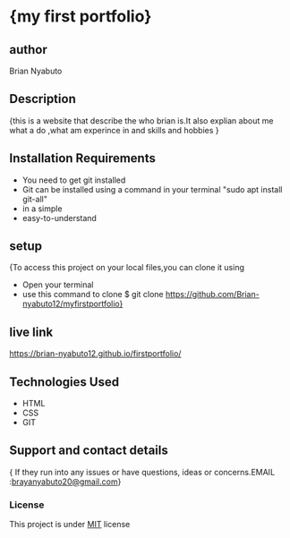 # {my first portfolio}

## author
Brian Nyabuto
## Description
{this is a website that describe the who brian is.It also explian about me what a do ,what am experince in and skills and hobbies }
## Installation Requirements
* You need to get git installed
* Git can be installed using a command in your     terminal "sudo apt install git-all"
* in a simple
* easy-to-understand
## setup 
{To access this project on your local files,you can clone it using 
* Open your terminal
* use this command to clone $ git clone https://github.com/Brian-nyabuto12/myfirstportfolio}

## live link

https://brian-nyabuto12.github.io/firstportfolio/
## Technologies Used
* HTML
* CSS
* GIT
## Support and contact details
{ If they run into any issues or have questions, ideas or concerns.EMAIL :brayanyabuto20@gmail.com}
### License
This project is under [MIT](LICENCE) license